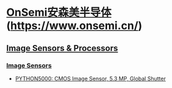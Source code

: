 # [OnSemi安森美半导体](https://www.onsemi.com/)(https://www.onsemi.cn/)
## [Image Sensors & Processors](https://www.onsemi.com/PowerSolutions/taxonomy.do?id=2209)

### [Image Sensors](https://www.onsemi.com/PowerSolutions/parametrics.do?id=101682&tab=products&_ga=2.60492196.844545359.1563416598-130827767.1563416598)

- [PYTHON5000: CMOS Image Sensor, 5.3 MP, Global Shutter
](https://www.onsemi.cn/PowerSolutions/product.do?id=PYTHON5000)